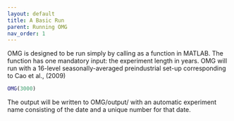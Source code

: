 ```yaml
---
layout: default
title: A Basic Run
parent: Running OMG
nav_order: 1
---
```


OMG is designed to be run simply by calling as a function in MATLAB. The function has one mandatory input: the experiment length in years. OMG will run with a 16-level seasonally-averaged preindustrial set-up corresponding to Cao et al., (2009)

```matlab
OMG(3000)
```

The output will be written to OMG/output/ with an automatic experiment name consisting of the date and a unique number for that date. 
